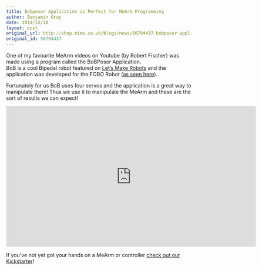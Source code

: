 ```yaml
---
title: Bobposer Application is Perfect for MeArm Programming
author: Benjamin Gray
date: 2014/12/18
layout: post
original_url: http://shop.mime.co.uk/blogs/news/56794437-bobposer-application-is-perfect-for-mearm-programming
original_id: 56794437
---
```


One of my favourite MeArm videos on Youtube (by Robert Fischer) was made using a program called the BoBPoser Application.  
BoB is a cool Bipedal robot featured on [Let’s Make Robots](http://letsmakerobots.com/node/35865)&nbsp;and the application was developed for the FOBO Robot ([as seen here](http://www.projectbiped.com/prototypes/fobo)).

Fortunately for us BoB uses four servos and the application is a great way to manipulate them! Thus we use it to manipulate the MeArm and these are the sort of results we can expect!

<iframe width="680" height="383" src="https://www.youtube.com/embed/gxY1iWKsiks?feature=oembed" frameborder="0" allowfullscreen=""></iframe>

If you’ve not yet got your hands on a MeArm or controller [check out our Kickstarter](https://www.kickstarter.com/projects/phenoptix/mearm-pocket-sized-industrial-robotics-for-everybo)!


